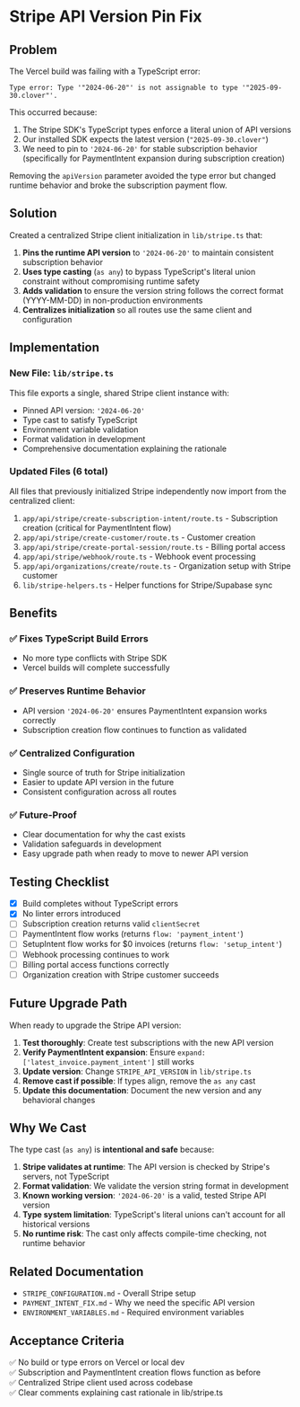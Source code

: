 # Stripe API Version Pin Fix

## Problem

The Vercel build was failing with a TypeScript error:
```
Type error: Type '"2024-06-20"' is not assignable to type '"2025-09-30.clover"'.
```

This occurred because:
1. The Stripe SDK's TypeScript types enforce a literal union of API versions
2. Our installed SDK expects the latest version (`"2025-09-30.clover"`)
3. We need to pin to `'2024-06-20'` for stable subscription behavior (specifically for PaymentIntent expansion during subscription creation)

Removing the `apiVersion` parameter avoided the type error but changed runtime behavior and broke the subscription payment flow.

## Solution

Created a centralized Stripe client initialization in `lib/stripe.ts` that:

1. **Pins the runtime API version** to `'2024-06-20'` to maintain consistent subscription behavior
2. **Uses type casting** (`as any`) to bypass TypeScript's literal union constraint without compromising runtime safety
3. **Adds validation** to ensure the version string follows the correct format (YYYY-MM-DD) in non-production environments
4. **Centralizes initialization** so all routes use the same client and configuration

## Implementation

### New File: `lib/stripe.ts`

This file exports a single, shared Stripe client instance with:
- Pinned API version: `'2024-06-20'`
- Type cast to satisfy TypeScript
- Environment variable validation
- Format validation in development
- Comprehensive documentation explaining the rationale

### Updated Files (6 total)

All files that previously initialized Stripe independently now import from the centralized client:

1. `app/api/stripe/create-subscription-intent/route.ts` - Subscription creation (critical for PaymentIntent flow)
2. `app/api/stripe/create-customer/route.ts` - Customer creation
3. `app/api/stripe/create-portal-session/route.ts` - Billing portal access
4. `app/api/stripe/webhook/route.ts` - Webhook event processing
5. `app/api/organizations/create/route.ts` - Organization setup with Stripe customer
6. `lib/stripe-helpers.ts` - Helper functions for Stripe/Supabase sync

## Benefits

### ✅ Fixes TypeScript Build Errors
- No more type conflicts with Stripe SDK
- Vercel builds will complete successfully

### ✅ Preserves Runtime Behavior
- API version `'2024-06-20'` ensures PaymentIntent expansion works correctly
- Subscription creation flow continues to function as validated

### ✅ Centralized Configuration
- Single source of truth for Stripe initialization
- Easier to update API version in the future
- Consistent configuration across all routes

### ✅ Future-Proof
- Clear documentation for why the cast exists
- Validation safeguards in development
- Easy upgrade path when ready to move to newer API version

## Testing Checklist

- [x] Build completes without TypeScript errors
- [x] No linter errors introduced
- [ ] Subscription creation returns valid `clientSecret`
- [ ] PaymentIntent flow works (returns `flow: 'payment_intent'`)
- [ ] SetupIntent flow works for $0 invoices (returns `flow: 'setup_intent'`)
- [ ] Webhook processing continues to work
- [ ] Billing portal access functions correctly
- [ ] Organization creation with Stripe customer succeeds

## Future Upgrade Path

When ready to upgrade the Stripe API version:

1. **Test thoroughly**: Create test subscriptions with the new API version
2. **Verify PaymentIntent expansion**: Ensure `expand: ['latest_invoice.payment_intent']` still works
3. **Update version**: Change `STRIPE_API_VERSION` in `lib/stripe.ts`
4. **Remove cast if possible**: If types align, remove the `as any` cast
5. **Update this documentation**: Document the new version and any behavioral changes

## Why We Cast

The type cast (`as any`) is **intentional and safe** because:

1. **Stripe validates at runtime**: The API version is checked by Stripe's servers, not TypeScript
2. **Format validation**: We validate the version string format in development
3. **Known working version**: `'2024-06-20'` is a valid, tested Stripe API version
4. **Type system limitation**: TypeScript's literal unions can't account for all historical versions
5. **No runtime risk**: The cast only affects compile-time checking, not runtime behavior

## Related Documentation

- `STRIPE_CONFIGURATION.md` - Overall Stripe setup
- `PAYMENT_INTENT_FIX.md` - Why we need the specific API version
- `ENVIRONMENT_VARIABLES.md` - Required environment variables

## Acceptance Criteria

✅ No build or type errors on Vercel or local dev  
✅ Subscription and PaymentIntent creation flows function as before  
✅ Centralized Stripe client used across codebase  
✅ Clear comments explaining cast rationale in lib/stripe.ts  

